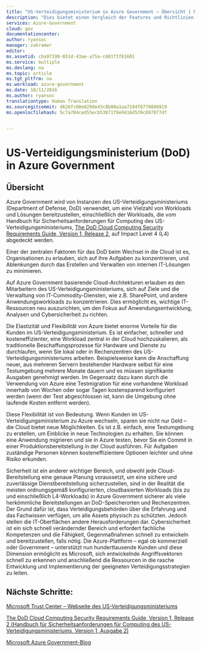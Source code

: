 ```yaml
---
title: "US-Verteidigungsministerium in Azure Government – Übersicht | Microsoft-Dokumentation"
description: "Dies bietet einen Vergleich der Features und Richtlinien zum Entwickeln von Anwendungen für Azure Government"
services: Azure-Government
cloud: gov
documentationcenter: 
author: ryansoc
manager: zakramer
editor: 
ms.assetid: cba97199-851d-43ae-a75a-c601f3f81601
ms.service: multiple
ms.devlang: na
ms.topic: article
ms.tgt_pltfrm: na
ms.workload: azure-government
ms.date: 10/11/2016
ms.author: ryansoc
translationtype: Human Translation
ms.sourcegitcommit: d626fc00e829de43c8b00a1aa7194f6770806919
ms.openlocfilehash: 5c7a704ced55ecb53871f8e9416d539c897077df


---
```

# <a name="department-of-defense-dod-in-azure-government"></a>US-Verteidigungsministerium (DoD) in Azure Government
## <a name="overview"></a>Übersicht
Azure Government wird von Instanzen des US-Verteidigungsministeriums (Department of Defense, DoD) verwendet, um eine Vielzahl von Workloads und Lösungen bereitzustellen, einschließlich der Workloads, die vom Handbuch für Sicherheitsanforderungen für Computing des US-Verteidigungsministeriums, <a href="http://iasecontent.disa.mil/cloud/SRG/index.html">The DoD Cloud Computing Security Requirements Guide, Version 1, Release 2</a>, auf Impact Level 4 (L4) abgedeckt werden.

Einer der zentralen Faktoren für das DoD beim Wechsel in die Cloud ist es, Organisationen zu erlauben, sich auf ihre Aufgaben zu konzentrieren, und Ablenkungen durch das Erstellen und Verwalten von internen IT-Lösungen zu minimieren.

Auf Azure Government basierende Cloud-Architekturen erlauben es den Mitarbeitern des US-Verteidigungsministeriums, sich auf Ziele und die Verwaltung von IT-Commodity-Diensten, wie z.B. SharePoint, und andere Anwendungsworkloads zu konzentrieren.  Dies ermöglicht es, wichtige IT-Ressourcen neu auszurichten, um den Fokus auf Anwendungsentwicklung, Analysen und Cybersicherheit zu richten.

Die Elastizität und Flexibilität von Azure bietet enorme Vorteile für die Kunden im US-Verteidigungsministerium. Es ist einfacher, schneller und kosteneffizienter, eine Workload zentral in der Cloud hochzuskalieren, als traditionelle Beschaffungsprozesse für Hardware und Dienste zu durchlaufen, wenn Sie lokal oder in Rechenzentren des US-Verteidigungsministeriums arbeiten. Beispielsweise kann die Anschaffung neuer, aus mehreren Servern bestehender Hardware selbst für eine Testumgebung mehrere Monate dauern und es müssen signifikante Ausgaben genehmigt werden. Im Gegensatz dazu kann durch die Verwendung von Azure eine Testmigration für eine vorhandene Workload innerhalb von Wochen oder sogar Tagen kostensparend konfiguriert werden (wenn der Test abgeschlossen ist, kann die Umgebung ohne laufende Kosten entfernt werden).

Diese Flexibilität ist von Bedeutung. Wenn Kunden im US-Verteidigungsministerium zu Azure wechseln, sparen sie nicht nur Geld – die Cloud bietet neue Möglichkeiten. Es ist z.B. einfach, eine Testumgebung zu erstellen, um Einblicke in neue Technologien zu erhalten. Sie können eine Anwendung migrieren und sie in Azure testen, bevor Sie ein Commit in einer Produktionsbereitstellung in der Cloud ausführen. Für Aufgaben zuständige Personen können kosteneffizientere Optionen leichter und ohne Risiko erkunden.

Sicherheit ist ein anderer wichtiger Bereich, und obwohl jede Cloud-Bereitstellung eine genaue Planung voraussetzt, um eine sichere und zuverlässige Dienstbereitstellung sicherzustellen, sind in der Realität die meisten ordnungsgemäß konfigurierten, cloudbasierten Workloads (bis zu und einschließlich L4-Workloads) in Azure Government sicherer als viele herkömmliche Bereitstellungen an DoD-Speicherorten und Rechenzentren. Der Grund dafür ist, dass Verteidigungsbehörden über die Erfahrung und das Fachwissen verfügen, um alle Assets physisch zu schützten. Jedoch stellen die IT-Oberflächen andere Herausforderungen dar. Cybersicherheit ist ein sich schnell verändernder Bereich und erfordert fachliche Kompetenzen und die Fähigkeit, Gegenmaßnahmen schnell zu entwickeln und bereitzustellen, falls nötig. Die Azure-Plattform – egal ob kommerziell oder Government – unterstützt nun hunderttausende Kunden und diese Dimension ermöglicht es Microsoft, sich entwickelnde Angriffsvektoren schnell zu erkennen und anschließend die Ressourcen in die rasche Entwicklung und Implementierung der geeigneten Verteidigungsstrategien zu leiten.

## <a name="next-steps"></a>Nächste Schritte:
<a href="https://www.microsoft.com/en-us/TrustCenter/Compliance/DISA">Microsoft Trust Center – Webseite des US-Verteidigungsministeriums</a>

<a href="http://iasecontent.disa.mil/cloud/SRG/index.html"> The DoD Cloud Computing Security Requirements Guide, Version 1, Release 2 (Handbuch für Sicherheitsanforderungen für Computing des US-Verteidigungsministeriums, Version 1, Ausgabe 2)</a>

<a href="https://blogs.msdn.microsoft.com/azuregov/">Microsoft Azure Government-Blog </a>




<!--HONumber=Jan17_HO2-->


